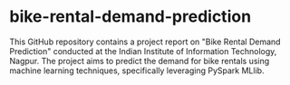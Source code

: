 # bike-rental-demand-prediction
This GitHub repository contains a project report on "Bike Rental Demand Prediction" conducted at the Indian Institute of Information Technology, Nagpur. The project aims to predict the demand for bike rentals using machine learning techniques, specifically leveraging PySpark MLlib.
